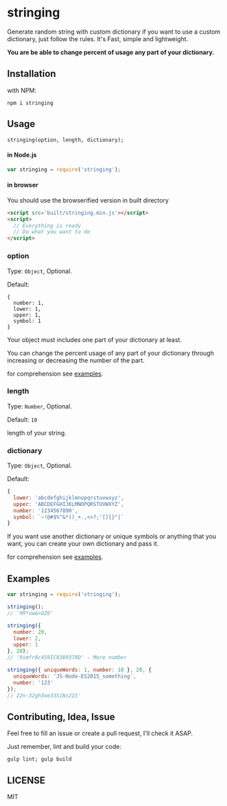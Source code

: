 # stringing

Generate random string with custom dictionary if you want to use a custom dictionary, just follow the rules. It's Fast, simple and lightweight.

**You are be able to change percent of usage any part of your dictionary.**

## Installation

with NPM:

`npm i stringing`

## Usage

`stringing(option, length, dictionary);`

#### in Node.js

```javascript
var stringing = require('stringing');
```

#### in browser

You should use the browserified version in built directory

```html
<script src='built/stringing.min.js'></script>
<script>
  // Everything is ready
  // Do what you want to do
</script>
```

### option

Type: `Object`, Optional.

Default:

```
{
  number: 1,
  lower: 1,
  upper: 1,
  symbol: 1
}
```

Your object must includes one part of your dictionary at least.

You can change the percent usage of any part of your dictionary through increasing or decreasing the number of the part.

for comprehension see [examples](#examples).

### length

Type: `Number`, Optional.

Default: `10`

length of your string.

### dictionary

Type: `Object`, Optional.

Default:

```javascript
{
  lower: 'abcdefghijklmnopqrstuvwxyz',
  upper: 'ABCDEFGHIJKLMNOPQRSTUVWXYZ',
  number: '1234567890',
  symbol: `~!@#$%^&*()_+.,<>?;'[]{}"|`
}
```

If you want use another dictionary or unique symbols or anything that you want, you can create your own dictionary and pass it.

for comprehension see [examples](#examples).

## Examples

```javascript
var stringing = require('stringing');

stringing();
// '9R*uw&>UZ6'

stringing({
  number: 20,
  lower: 2,
  upper: 1
}, 20);
// '9imfr8c459IC8389378D' - More number

stringing({ uniqueWords: 1, number: 10 }, 20, {
  uniqueWords: 'JS-Node-ES2015_something',
  number: '123'
});
// 22n-32gh3oe33SiNs215'
```

## Contributing, Idea, Issue

Feel free to fill an issue or create a pull request, I'll check it ASAP.

Just remember, lint and build your code:

`gulp lint; gulp build`

## LICENSE

MIT
